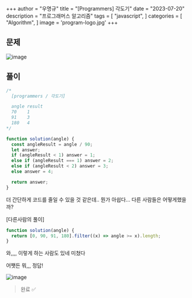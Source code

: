 +++
author = "우명규"
title = "[Programmers] 각도기"
date = "2023-07-20"
description = "프로그래머스 알고리즘"
tags = [
    "javascript",
]
categories = [
    "Algorithm",
]
image = 'program-logo.jpg'
+++

<!--more-->

## 문제

![image](https://github.com/myeongcode/blog/assets/67165016/ca9fcaf1-56ca-40f6-a30d-e563d7fe3f99)

## 풀이

```javascript
/*
  [programmers / 각도기]

  angle	result
  70	1
  91	3
  180	4
*/

function solution(angle) {
  const angleResult = angle / 90;
  let answer;
  if (angleResult < 1) answer = 1;
  else if (angleResult === 1) answer = 2;
  else if (angleResult < 2) answer = 3;
  else answer = 4;

  return answer;
}
```

더 간단하게 코드를 줄일 수 있을 것 같은데.. 뭔가 아쉽다... 다른 사람들은 어떻게했을까?

[다른사람의 풀이]

```javascript
function solution(angle) {
  return [0, 90, 91, 180].filter((x) => angle >= x).length;
}
```

와,,,, 이렇게 하는 사람도 있네 미쳤다

어쨋든 뭐,,, 정답!

![image](https://github.com/myeongcode/blog/assets/67165016/d7716cc2-f44c-40aa-8255-ed4cfb76fb55)

> 완료 ✅
